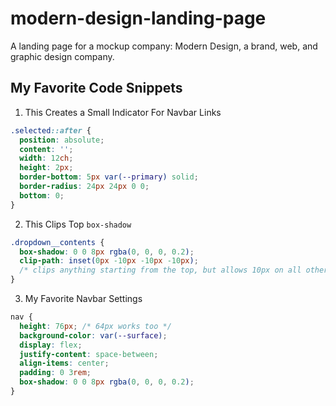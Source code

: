 # modern-design-landing-page
A landing page for a mockup company: Modern Design, a brand, web, and graphic design company.

## My Favorite Code Snippets

1. This Creates a Small Indicator For Navbar Links

```CSS
.selected::after {
  position: absolute;
  content: '';
  width: 12ch;
  height: 2px;
  border-bottom: 5px var(--primary) solid;
  border-radius: 24px 24px 0 0;
  bottom: 0;
}
```

2. This Clips Top `box-shadow`

```CSS
.dropdown__contents {
  box-shadow: 0 0 8px rgba(0, 0, 0, 0.2);
  clip-path: inset(0px -10px -10px -10px);
  /* clips anything starting from the top, but allows 10px on all other sides */
}
```

3. My Favorite Navbar Settings

```CSS
nav {
  height: 76px; /* 64px works too */
  background-color: var(--surface);
  display: flex;
  justify-content: space-between;
  align-items: center;
  padding: 0 3rem;
  box-shadow: 0 0 8px rgba(0, 0, 0, 0.2);
}
```